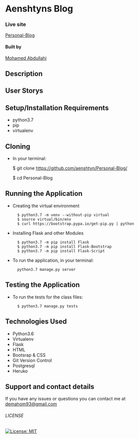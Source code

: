 # Aenshtyns Blog

### Live site

[Personal-Blog](https://aenshtyns-blog.herokuapp.com/)


#### Built by

[Mohamed Abdullahi](https://github.com/aenshtyn)

## Description

## User Storys

## Setup/Installation Requirements

* python3.7
* pip
* virtualenv

## Cloning
* In your terminal:

  $ git clone https://github.com/aenshtyn/Personal-Blog/

  $ cd Personal-Blog

## Running the Application
* Creating the virtual environment

        $ python3.7 -m venv --without-pip virtual
        $ source virtual/bin/env
        $ curl https://bootstrap.pypa.io/get-pip.py | python

* Installing Flask and other Modules

        $ python3.7 -m pip install Flask
        $ python3.7 -m pip install Flask-Bootstrap
        $ python3.7 -m pip install Flask-Script

* To run the application, in your terminal:

        python3.7 manage.py server

## Testing the Application

* To run the tests for the class files:

        $ python3.7 manage.py tests

## Technologies Used

* Python3.6
* Virtualenv
* Flask
* HTML
* Bootsrap & CSS
* Git Version Control
* Postgresql
* Heruko

## Support and contact details

If you have any issues or questions you can contact me at demahom93@gmail.com

###### LICENSE

[![License: MIT](https://img.shields.io/badge/License-MIT-yellow.svg)](https://opensource.org/licenses/MIT)
